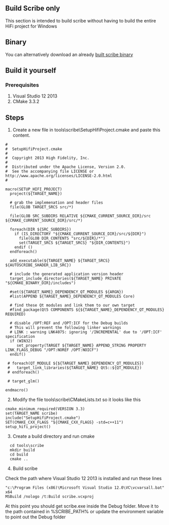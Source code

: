 ## Build Scribe only

This section is intended to build scribe without having to build the entire HiFi project for Windows

## Binary

You can alternatively download an already [built scribe binary](https://drive.google.com/open?id=0BzVk5wZGx4Ztc0tpelgxdjF1dkU)

## Build it yourself

### Prerequisites

1. Visual Studio 12 2013
2. CMake 3.3.2

## Steps
1. Create a new file in tools\scribe\SetupHifiProject.cmake and paste this content.

````
#
#  SetupHifiProject.cmake
#
#  Copyright 2013 High Fidelity, Inc.
#
#  Distributed under the Apache License, Version 2.0.
#  See the accompanying file LICENSE or http://www.apache.org/licenses/LICENSE-2.0.html
#

macro(SETUP_HIFI_PROJECT)
  project(${TARGET_NAME})

  # grab the implemenation and header files
  file(GLOB TARGET_SRCS src/*)

  file(GLOB SRC_SUBDIRS RELATIVE ${CMAKE_CURRENT_SOURCE_DIR}/src ${CMAKE_CURRENT_SOURCE_DIR}/src/*)

  foreach(DIR ${SRC_SUBDIRS})
    if (IS_DIRECTORY "${CMAKE_CURRENT_SOURCE_DIR}/src/${DIR}")
      file(GLOB DIR_CONTENTS "src/${DIR}/*")
      set(TARGET_SRCS ${TARGET_SRCS} "${DIR_CONTENTS}")
    endif ()
  endforeach()

  add_executable(${TARGET_NAME} ${TARGET_SRCS} ${AUTOSCRIBE_SHADER_LIB_SRC})

  # include the generated application version header
  target_include_directories(${TARGET_NAME} PRIVATE "${CMAKE_BINARY_DIR}/includes")

  #set(${TARGET_NAME}_DEPENDENCY_QT_MODULES ${ARGN})
  #list(APPEND ${TARGET_NAME}_DEPENDENCY_QT_MODULES Core)

  # find these Qt modules and link them to our own target
  #find_package(Qt5 COMPONENTS ${${TARGET_NAME}_DEPENDENCY_QT_MODULES} REQUIRED)

  # disable /OPT:REF and /OPT:ICF for the Debug builds
  # This will prevent the following linker warnings
  # LINK : warning LNK4075: ignoring '/INCREMENTAL' due to '/OPT:ICF' specification
  if (WIN32)
     set_property(TARGET ${TARGET_NAME} APPEND_STRING PROPERTY LINK_FLAGS_DEBUG "/OPT:NOREF /OPT:NOICF")
  endif()

 # foreach(QT_MODULE ${${TARGET_NAME}_DEPENDENCY_QT_MODULES})
 #   target_link_libraries(${TARGET_NAME} Qt5::${QT_MODULE})
 # endforeach()

 # target_glm()

endmacro()
````
2. Modify the file tools\scribe\CMakeLists.txt so it looks like this
````
cmake_minimum_required(VERSION 3.3)
set(TARGET_NAME scribe)
include("SetupHifiProject.cmake")
SET(CMAKE_CXX_FLAGS "${CMAKE_CXX_FLAGS} -std=c++11")
setup_hifi_project()
````
3. Create a build directory and run cmake
````
  cd tools\scribe
  mkdir build 
  cd build
  cmake ..
````
4. Build scribe

Check the path where Visual Studio 12 2013 is installed and run these lines

````
"c:\Program Files (x86)\Microsoft Visual Studio 12.0\VC\vcvarsall.bat" x64
MSBuild /nologo /t:Build scribe.vcxproj

````
At this point you should get scribe.exe inside the Debug folder. Move it to the path contained in %SCRIBE_PATH% or update the environment variable to point out the Debug folder



